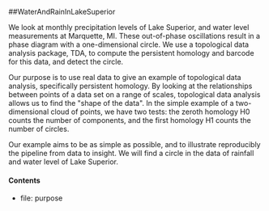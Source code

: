 ##WaterAndRainInLakeSuperior

We look at monthly precipitation levels of Lake Superior, and water level measurements at Marquette, MI.  These out-of-phase oscillations result in a phase diagram with a one-dimensional circle.  We use a topological data analysis package, TDA, to compute the persistent homology and barcode for this data, and detect the circle.

Our purpose is to use real data to give an example of topological data analysis, specifically persistent homology.  By looking at the relationships between points of a data set on a range of scales, topological data analysis allows us to find the "shape of the data".  In the simple example of a two-dimensional cloud of points, we have two tests: the zeroth homology H0 counts the number of components, and the first homology H1 counts the number of circles.

Our example aims to be as simple as possible, and to illustrate reproducibly the pipeline from data to insight.  We will find a circle in the data of rainfall and water level of Lake Superior.

#### Contents

- file: purpose